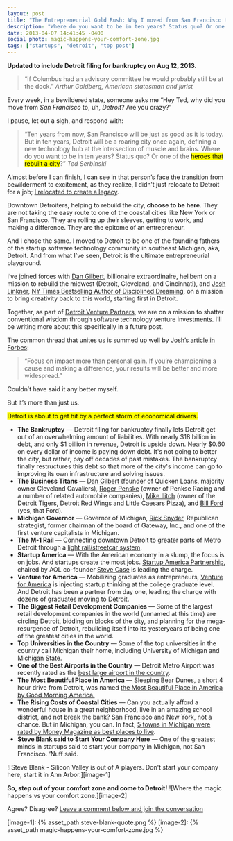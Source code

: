 ```yaml
---
layout: post
title: "The Entrepreneurial Gold Rush: Why I moved from San Francisco to Detroit"
description: "Where do you want to be in ten years? Status quo? Or one of the heroes that rebuilt a city? Read on for why."
date: 2013-04-07 14:41:45 -0400
social_photo: magic-happens-your-comfort-zone.jpg
tags: ["startups", "detroit", "top post"]
---
```


<strong>Updated to include Detroit filing for bankruptcy on Aug 12, 2013.</strong>

> &ldquo;If Columbus had an advisory committee he would probably still be at the dock.&rdquo;
> <cite>Arthur Goldberg, American statesman and jurist</cite>

Every week, in a bewildered state, someone asks me &ldquo;Hey Ted, why did you move from *San Francisco* to, uh, *Detroit*? Are you crazy?&rdquo;

I pause, let out a sigh, and respond with:

<blockquote class="large">&ldquo;Ten years from now, San Francisco will be just as good as it is today. But in ten years, Detroit will be a roaring city once again, defining a new technology hub at the intersection of muscle and brains. Where do you want to be in ten years? Status quo? Or one of the <mark>heroes that rebuilt a city</mark>?&rdquo;
<cite>Ted Serbinski</cite>
</blockquote>

Almost before I can finish, I can see in that person&rsquo;s face the transition from bewilderment to excitement, as they realize, I didn&rsquo;t just relocate to Detroit for a job; [I relocated to create a legacy][1].

Downtown Detroiters, helping to rebuild the city, **choose to be here**. They are not taking the easy route to one of the coastal cities like New York or San Francisco. They are rolling up their sleeves, getting to work, and making a difference. They are the epitome of an entrepreneur.

And I chose the same. I moved to Detroit to be one of the founding fathers of the startup software technology community in southeast Michigan, aka, Detroit. And from what I&rsquo;ve seen, Detroit is the ultimate entrepreneurial playground.

I&rsquo;ve joined forces with [Dan Gilbert][2], billionaire extraordinaire, hellbent on a mission to rebuild the midwest (Detroit, Cleveland, and Cincinnati), and [Josh Linkner][3], [NY Times Bestselling Author of Disciplined Dreaming][4], on a mission to bring creativity back to this world, starting first in Detroit.

Together, as part of [Detroit Venture Partners][5], we are on a mission to shatter conventional wisdom through software technology venture investments. I&rsquo;ll be writing more about this specifically in a future post.

The common thread that unites us is summed up well by [Josh&rsquo;s article in Forbes][6]:

<blockquote class="large">&ldquo;Focus on impact more than personal gain. If you&rsquo;re championing a cause and making a difference, your results will be better and more widespread.&rdquo;</blockquote>

Couldn&rsquo;t have said it any better myself.

But it&rsquo;s more than just us.

<mark>Detroit is about to get hit by a perfect storm of economical drivers.</mark>

- **The Bankruptcy** &mdash; Detroit filing for bankruptcy finally lets Detroit get out of an overwhelming amount of liabilities. With nearly $18 billion in debt, and only $1 billion in revenue, Detroit is upside down. Nearly $0.60 on every dollar of income is paying down debt. It's not going to better the city, but rather, pay off decades of past mistakes. The bankruptcy finally restructures this debt so that more of the city's income can go to improving its own infrastructure and solving issues.
- **The Business Titans** &mdash; [Dan Gilbert][7] (founder of Quicken Loans, majority owner Cleveland Cavaliers), [Roger Penske][8] (owner of Penkse Racing and a number of related automobile companies), [Mike Ilitch][9] (owner of the Detroit Tigers, Detroit Red Wings and Little Caesars Pizza), and [Bill Ford][10] (yes, that Ford).
- **Michigan Governor** &mdash; Governor of Michigan, [Rick Snyder][11], Republican strategist, former chairman of the board of Gateway, Inc., and one of the first venture capitalists in Michigan.
- **The M-1 Rail** &mdash; Connecting downtown Detroit to greater parts of Metro Detroit through a [light rail/streetcar system][12].
- **Startup America** &mdash; With the American economy in a slump, the focus is on jobs. And startups create the most jobs. [Startup America Partnership][13], chaired by AOL co-founder [Steve Case][14] is leading the charge.
- **Venture for America** &mdash; Mobilizing graduates as entrepreneurs, [Venture for America][15] is injecting startup thinking at the college graduate level. And Detroit has been a partner from day one, leading the charge with dozens of graduates moving to Detroit.
- **The Biggest Retail Development Companies** &mdash; Some of the largest retail development companies in the world (unnamed at this time) are circling Detroit, bidding on blocks of the city, and planning for the mega-resurgence of Detroit, rebuilding itself into its yesteryears of being one of the greatest cities in the world.
- **Top Universities in the Country** &mdash; Some of the top universities in the country call Michigan their home, including University of Michigan and Michigan State.
- **One of the Best Airports in the Country** &mdash; Detroit Metro Airport was recently rated as the [best large airport in the country][16].
- **The Most Beautiful Place in America** &mdash; Sleeping Bear Dunes, a short 4 hour drive from Detroit, was named [the Most Beautiful Place in America by Good Morning America.][17]
- **The Rising Costs of Coastal Cities** &mdash; Can you actually afford a wonderful house in a great neighborhood, live in an amazing school district, and not break the bank? San Francisco and New York, not a chance. But in Michigan, you can. In fact, [5 towns in Michigan were rated by Money Magazine as best places to live][18].
- **Steve Blank said to Start Your Company Here** &mdash; One of the greatest minds in startups said to start your company in Michigan, not San Francisco. &lsquo;Nuff said.

![Steve Blank - Silicon Valley is out of A players. Don't start your company here, start it in Ann Arbor.][image-1]

**So, step out of your comfort zone and come to Detroit!**
![Where the magic happens vs your comfort zone.][image-2]

Agree? Disagree? [Leave a comment below and join the conversation][19]



[1]:  http://ted.vc/12xXKjt
[2]:  http://en.wikipedia.org/wiki/Dan_Gilbert_(businessman)
[3]:  http://joshlinkner.com
[4]:  http://ted.vc/11QXDki
[5]:  http://detroitventurepartners.com/
[6]:  http://www.forbes.com/sites/joshlinkner/2013/01/28/6-lessons-from-americas-comeback-kid-detroit-mi/
[7]:  http://en.wikipedia.org/wiki/Dan_Gilbert_(businessman)
[8]:  http://en.wikipedia.org/wiki/Roger_Penske
[9]:  http://en.wikipedia.org/wiki/Mike_Ilitch
[10]: http://en.wikipedia.org/wiki/William_Clay_Ford,_Jr.
[11]: http://en.wikipedia.org/wiki/Rick_Snyder
[12]: http://www.m-1rail.com/
[13]: http://www.s.co/
[14]: http://en.wikipedia.org/wiki/Steve_Case
[15]: http://ventureforamerica.org/
[16]: http://articles.latimes.com/2011/jul/02/local/la-me-best-airports-20110630
[17]: http://abcnews.go.com/Travel/best_places_USA/sleeping-bear-dunes-michigan-voted-good-morning-americas/story?id=14319616
[18]: http://blog.michiganadvantage.org/great-companies/five-michigan-towns-named-money-magazines-best-places-to-live/
[19]: #disqus_thread

[image-1]: {% asset_path steve-blank-quote.png %}
[image-2]: {% asset_path magic-happens-your-comfort-zone.jpg %}
